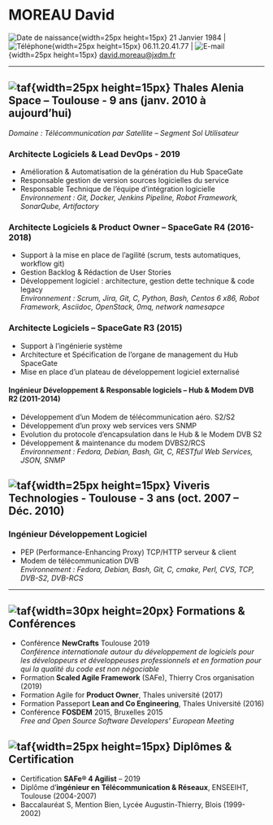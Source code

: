 # MOREAU David


![Date de naissance](./57134.png){width=25px height=15px} 21 Janvier 1984 |
![Téléphone](./17216.png){width=25px height=15px} 06.11.20.41.77 |
![E-mail](./14080.png){width=25px height=15px} david.moreau@jxdm.fr

---

## ![taf](./53659.png){width=25px height=15px} Thales Alenia Space – Toulouse - 9 ans (janv. 2010 à aujourd’hui)

*Domaine : Télécommunication par Satellite – Segment Sol Utilisateur*

### Architecte Logiciels & Lead DevOps - 2019
* Amélioration & Automatisation de la génération du Hub SpaceGate
* Responsable gestion de version sources logicielles du service
* Responsable Technique de l’équipe d’intégration logicielle\
*Environnement : Git, Docker, Jenkins Pipeline, Robot Framework, SonarQube, Artifactory*


### Architecte Logiciels & Product Owner – SpaceGate R4 (2016-2018)
* Support à la mise en place de l’agilité (scrum, tests automatiques, workflow git)
* Gestion Backlog & Rédaction de User Stories 
* Développement logiciel : architecture, gestion dette technique & code legacy\
*Environnement : Scrum, Jira, Git, C, Python, Bash, Centos 6 x86, Robot Framework, Asciidoc, OpenStack, 0mq, network namesapce*

### Architecte Logiciels – SpaceGate R3 (2015)
* Support à l’ingénierie système
* Architecture et Spécification de l’organe de management du Hub SpaceGate
* Mise en place d’un plateau de développement logiciel externalisé

#### Ingénieur Développement & Responsable logiciels – Hub & Modem DVB R2 (2011-2014)
* Développement d’un Modem de télécommunication aéro. S2/S2
* Développement d’un proxy web services vers SNMP 
* Evolution du protocole d’encapsulation dans le Hub & le Modem DVB S2
* Développement & maintenance du modem DVBS2/RCS\
*Environnement : Fedora, Debian, Bash, Git, C, RESTful Web Services, JSON, SNMP*

## ![taf](./53659.png){width=25px height=15px} Viveris Technologies - Toulouse  - 3 ans (oct. 2007 – Déc. 2010)

### Ingénieur Développement Logiciel
* PEP  (Performance-Enhancing Proxy) TCP/HTTP serveur & client
* Modem de télécommunication DVB\
*Environnement : Fedora, Debian, Bash, Git, C, cmake, Perl, CVS, TCP, DVB-S2, DVB-RCS*

---

## ![taf](./50626.png){width=30px height=20px} Formations & Conférences
* Conférence **NewCrafts** Toulouse 2019\
*Conférence internationale autour du développement de logiciels pour les développeurs et développeuses professionnels et en formation pour qui la qualité du code est non négociable*
* Formation **Scaled Agile Framework** (SAFe), Thierry Cros organisation (2019)
* Formation Agile for **Product Owner**, Thales université (2017)
* Formation Passeport **Lean and Co Engineering**, Thales Université (2016)
* Conférence **FOSDEM** 2015, Bruxelles 2015\
*Free and Open Source Software Developers' European Meeting*

## ![taf](./49944.png){width=25px height=15px} Diplômes & Certification
* Certification **SAFe® 4 Agilist** – 2019
* Diplôme d’**ingénieur en Télécommunication & Réseaux**, ENSEEIHT, Toulouse (2004-2007)
* Baccalauréat S, Mention Bien, Lycée Augustin-Thierry, Blois (1999-2002)